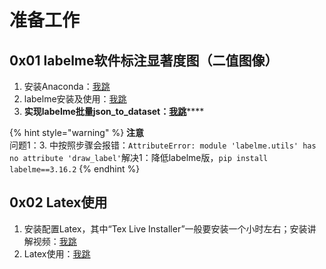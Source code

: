 # 准备工作

## 0x01 labelme软件标注显著度图（二值图像）

1. 安装Anaconda：[我跳](https://blog.csdn.net/ITLearnHall/article/details/81708148)
2. labelme安装及使用：[我跳](https://www.bilibili.com/video/av50300496?p=1)
3. **实现labelme批量json\_to\_dataset：**[**我跳**](https://blog.csdn.net/yql_617540298/article/details/81110685)\*\*\*\*

{% hint style="warning" %}
**注意**  
问题1：3. 中按照步骤会报错：`AttributeError: module 'labelme.utils' has no attribute 'draw_label'`解决1：降低labelme版，`pip install labelme==3.16.2`
{% endhint %}

## 0x02 Latex使用

1. 安装配置Latex，其中“Tex Live Installer”一般要安装一个小时左右；安装讲解视频：[我跳](https://www.bilibili.com/video/av90629350?from=search&seid=9672896493142246187)
2. Latex使用：[我跳](https://wenku.baidu.com/view/15ac929251e2524de518964bcf84b9d528ea2cab.html)

